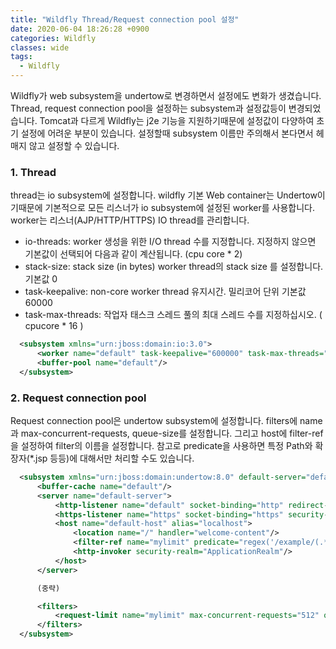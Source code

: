 ```yaml
---
title: "Wildfly Thread/Request connection pool 설정"
date: 2020-06-04 18:26:28 +0900
categories: Wildfly
classes: wide
tags:
  - Wildfly
---
```

Wildfly가 web subsystem을 undertow로 변경하면서 설정에도 변화가 생겼습니다. Thread, request connection pool을 설정하는 subsystem과 설정값등이 변경되었습니다.
Tomcat과 다르게 Wildfly는 j2e 기능을 지원하기때문에 설정값이 다양하여 초기 설정에 어려운 부분이 있습니다.
설정할때 subsystem 이름만 주의해서 본다면서 헤매지 않고 설정할 수 있습니다.

### 1. Thread
thread는 io subsystem에 설정합니다. wildfly 기본 Web container는 Undertow이기때문에 기본적으로 모든 리스너가 io subsystem에 설정된 worker를 사용합니다. 
worker는 리스너(AJP/HTTP/HTTPS) IO thread를 관리합니다.

- io-threads:  worker 생성을 위한  I/O thread 수를 지정합니다. 지정하지 않으면 기본값이 선택되어 다음과 같이 계산됩니다. (cpu core * 2)
- stack-size: stack size (in bytes) worker thread의 stack size 를 설정합니다. 기본값 0
- task-keepalive: non-core worker thread 유지시간. 밀리코어 단위 기본값 60000
- task-max-threads: 작업자 태스크 스레드 풀의 최대 스레드 수를 지정하십시오. ( cpucore * 16 )

```xml
  <subsystem xmlns="urn:jboss:domain:io:3.0">
      <worker name="default" task-keepalive="600000" task-max-threads="250" stack-size="10"/>
      <buffer-pool name="default"/>
  </subsystem>
```

### 2. Request connection pool
Request connection pool은 undertow subsystem에 설정합니다.
filters에 name과 max-concurrent-requests, queue-size를 설정합니다. 그리고 host에 filter-ref을 설정하여 filter의 이름을 설정합니다.
참고로 predicate을 사용하면 특정 Path와 확장자(*.jsp 등등)에 대해서만 처리할 수도 있습니다.

```xml
  <subsystem xmlns="urn:jboss:domain:undertow:8.0" default-server="default-server" default-virtual-host="default-host" default-servlet-container="default" default-security-domain="other" statistics-enabled="${wildfly.undertow.statistics-enabled:${wildfly.statistics-enabled:false}}">
      <buffer-cache name="default"/>
      <server name="default-server">
          <http-listener name="default" socket-binding="http" redirect-socket="https" enable-http2="true"/>
          <https-listener name="https" socket-binding="https" security-realm="ApplicationRealm" enable-http2="true"/>
          <host name="default-host" alias="localhost">
              <location name="/" handler="welcome-content"/>
              <filter-ref name="mylimit" predicate="regex('/example/(.*).jsp')"/>
              <http-invoker security-realm="ApplicationRealm"/>
          </host>
      </server>

      (중략)

      <filters>
          <request-limit name="mylimit" max-concurrent-requests="512" queue-size="10"/>
      </filters>
  </subsystem>
```
